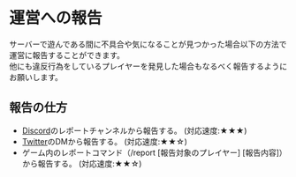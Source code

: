 # 運営への報告
サーバーで遊んである間に不具合や気になることが見つかった場合以下の方法で運営に報告することができます。  
他にも違反行為をしているプレイヤーを発見した場合もなるべく報告するようにお願いします。  

## 報告の仕方
* [Discord](discord.md)のレポートチャンネルから報告する。 (対応速度:★★★)
* [Twitter](https://twitter.com/MLS_Support)のDMから報告する。 (対応速度:★★☆)
* ゲーム内のレポートコマンド（/report [報告対象のプレイヤー] [報告内容]）から報告する。  (対応速度:★★☆)

